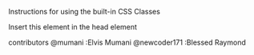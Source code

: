 Instructions for using the built-in CSS Classes

Insert this element in the head element
  <link rel="stylesheet" href="CSS-Framework/classes.css">




contributors
@mumani :Elvis Mumani
@newcoder171 :Blessed Raymond
